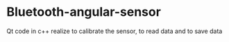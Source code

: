 # Bluetooth-angular-sensor
Qt code in c++ realize to calibrate the sensor, to read data and to save data

